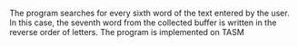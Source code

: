 The program searches for every sixth word of the text entered by the user. In this case, the seventh word from the collected buffer is written in the reverse order of letters. The program is implemented on TASM
